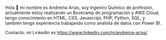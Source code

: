 Hola 👋 mi nombre es Andreina Arias, soy Ingeniro Químico de profesión, actualmente estoy realizando un Bootcamp de programación y AWS Cloud, tengo conocimiento en HTML, CSS, Javascript, PHP, Python, SQL, y también tengo experiencia trabajando como analista de datos con Power BI.


Contacto: mi Linkedin es https://www.linkedin.com/in/andreina-arias/


